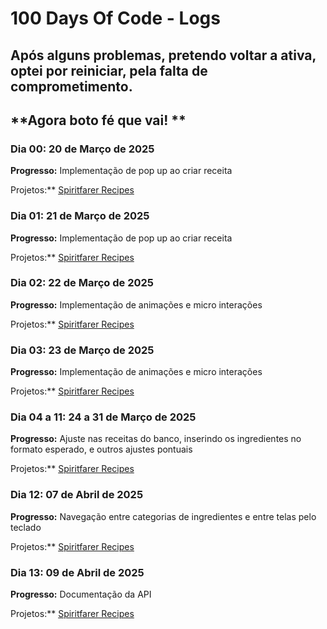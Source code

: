 # 100 Days Of Code - Logs

## **Após alguns problemas, pretendo voltar a ativa, optei por reiniciar, pela falta de comprometimento.**
## **Agora boto fé que vai! **

### Dia 00: 20 de Março de 2025

**Progresso:** Implementação de pop up ao criar receita

Projetos:** [Spiritfarer Recipes](https://spiritfarer-recipes.vercel.app/)

### Dia 01: 21 de Março de 2025

**Progresso:** Implementação de pop up ao criar receita

Projetos:** [Spiritfarer Recipes](https://spiritfarer-recipes.vercel.app/)

### Dia 02: 22 de Março de 2025

**Progresso:** Implementação de animações e micro interações

Projetos:** [Spiritfarer Recipes](https://spiritfarer-recipes.vercel.app/)

### Dia 03: 23 de Março de 2025

**Progresso:** Implementação de animações e micro interações

Projetos:** [Spiritfarer Recipes](https://spiritfarer-recipes.vercel.app/)

### Dia 04 a 11: 24 a 31 de Março de 2025

**Progresso:** Ajuste nas receitas do banco, inserindo os ingredientes no formato esperado, e outros ajustes pontuais

Projetos:** [Spiritfarer Recipes](https://spiritfarer-recipes.vercel.app/)

### Dia 12: 07 de Abril de 2025

**Progresso:** Navegação entre categorias de ingredientes e entre telas pelo teclado

Projetos:** [Spiritfarer Recipes](https://spiritfarer-recipes.vercel.app/)

### Dia 13: 09 de Abril de 2025

**Progresso:** Documentação da API

Projetos:** [Spiritfarer Recipes](https://spiritfarer-recipes.vercel.app/)
